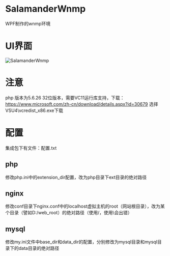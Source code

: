 # SalamanderWnmp
WPF制作的wnmp环境
# UI界面

![SalamanderWnmp](https://cloud.githubusercontent.com/assets/16663435/19766037/36fbe8fa-9c7e-11e6-92b1-d4537ca1cc0c.jpg)

# 注意
php 版本为5.6.26 32位版本，需要VC11运行库支持，下载：https://www.microsoft.com/zh-cn/download/details.aspx?id=30679
选择VSU4\vcredist_x86.exe下载



# 配置

集成包下有文件：配置.txt
## php
修改php.ini中的extension_dir配置，改为php目录下ext目录的绝对路径

## nginx

修改conf目录下nginx.conf中的localhost虚拟主机的root（网站根目录），改为某个目录（譬如D:/web_root）的绝对路径（使用/，使用\会出错）

## mysql

修改my.ini文件中base_dir和data_dir的配置，分别修改为mysql目录和mysql目录下的data目录的绝对路径




